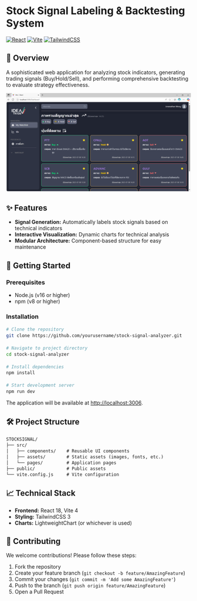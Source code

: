 # Stock Signal Labeling & Backtesting System

[![React](https://img.shields.io/badge/React-18.2.0-blue.svg)](https://react.dev/)
[![Vite](https://img.shields.io/badge/Vite-4.4.0-yellow.svg)](https://vitejs.dev/)
[![TailwindCSS](https://img.shields.io/badge/TailwindCSS-3.3.0-06B6D4.svg)](https://tailwindcss.com/)

## 📌 Overview

A sophisticated web application for analyzing stock indicators, generating trading signals (Buy/Hold/Sell), and performing comprehensive backtesting to evaluate strategy effectiveness.

![Dashboard Screenshot](public/images/DashBoard.png)

## ✨ Features

- **Signal Generation:** Automatically labels stock signals based on technical indicators
- **Interactive Visualization:** Dynamic charts for technical analysis
- **Modular Architecture:** Component-based structure for easy maintenance

## 🚀 Getting Started

### Prerequisites

- Node.js (v16 or higher)
- npm (v8 or higher)

### Installation

```bash
# Clone the repository
git clone https://github.com/yourusername/stock-signal-analyzer.git

# Navigate to project directory
cd stock-signal-analyzer

# Install dependencies
npm install

# Start development server
npm run dev
```

The application will be available at [http://localhost:3006](http://localhost:3006).

## 🛠️ Project Structure

```
STOCKSIGNAL/
├── src/
│   ├── components/    # Reusable UI components
│   ├── assets/        # Static assets (images, fonts, etc.)
│   └── pages/         # Application pages
├── public/            # Public assets
└── vite.config.js     # Vite configuration
```

## 📈 Technical Stack

- **Frontend:** React 18, Vite 4
- **Styling:** TailwindCSS 3
- **Charts:** LightweightChart (or whichever is used)

## 🤝 Contributing

We welcome contributions! Please follow these steps:

1. Fork the repository
2. Create your feature branch (`git checkout -b feature/AmazingFeature`)
3. Commit your changes (`git commit -m 'Add some AmazingFeature'`)
4. Push to the branch (`git push origin feature/AmazingFeature`)
5. Open a Pull Request